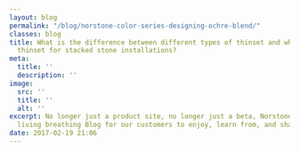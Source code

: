 ```yaml
---
layout: blog
permalink: "/blog/norstone-color-series-designing-ochre-blend/"
classes: blog
title: What is the difference between different types of thinset and what's the best
  thinset for stacked stone installations?
meta:
  title: ''
  description: ''
image:
  src: ''
  title: ''
  alt: ''
excerpt: No longer just a product site, no longer just a beta, Norstone now has a
  living breathing Blog for our customers to enjoy, learn from, and share in...
date: 2017-02-19 21:06
---
```

